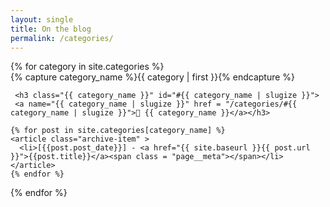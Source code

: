 ```yaml
---
layout: single
title: On the blog
permalink: /categories/
---
```


<div id="archives">
{% for category in site.categories %}
  <div class="archive-group">
    {% capture category_name %}{{ category | first }}{% endcapture %}



     <h3 class="{{ category_name }}" id="#{{ category_name | slugize }}">
     <a name="{{ category_name | slugize }}" href = "/categories/#{{ category_name | slugize }}">🔗 {{ category_name }}</a></h3>

    {% for post in site.categories[category_name] %}
    <article class="archive-item" >
      <li>[{{post.post_date}}] - <a href="{{ site.baseurl }}{{ post.url }}">{{post.title}}</a><span class = "page__meta"></span></li>
    </article>
    {% endfor %}
  </div>
{% endfor %}
</div>

